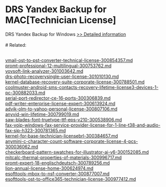 # DRS Yandex Backup for MAC[Technician License]
DRS Yandex Backup for Windows
[>> Detailed information](https://secure.shareit.com/shareit/product.html?productid=301004919&affiliateid=200057808)<br/><br/># Related:

<br />[vmail-ost-to-pst-converter-technical-license-300854357.md](https://github.com/downloadplanet/downloadplanet/blob/main/vmail-ost-to-pst-converter-technical-license-300854357.md)<br />[promt-professional-12-multilingual-300753762.md](https://github.com/downloadplanet/downloadplanet/blob/main/promt-professional-12-multilingual-300753762.md)<br />[vovsoft-link-analyzer-301003642.md](https://github.com/downloadplanet/downloadplanet/blob/main/vovsoft-link-analyzer-301003642.md)<br />[drs-photo-recoverysingle-user-license-301010130.md](https://github.com/downloadplanet/downloadplanet/blob/main/drs-photo-recoverysingle-user-license-301010130.md)<br />[kernel-database-recovery-suite-corporate-license-300788501.md](https://github.com/downloadplanet/downloadplanet/blob/main/kernel-database-recovery-suite-corporate-license-300788501.md)<br />[coolmuster-android-sms-contacts-recovery-lifetime-license3-devices-1-pc-300882033.md](https://github.com/downloadplanet/downloadplanet/blob/main/coolmuster-android-sms-contacts-recovery-lifetime-license3-devices-1-pc-300882033.md)<br />[serial-port-redirector-ce-16-ports-300306839.md](https://github.com/downloadplanet/downloadplanet/blob/main/serial-port-redirector-ce-16-ports-300306839.md)<br />[pdf-writer-enterprise-license-expert-300613924.md](https://github.com/downloadplanet/downloadplanet/blob/main/pdf-writer-enterprise-license-expert-300613924.md)<br />[advik-olm-to-yahoo-personal-license-300807106.md](https://github.com/downloadplanet/downloadplanet/blob/main/advik-olm-to-yahoo-personal-license-300807106.md)<br />[anyvid-win-lifetime-300799019.md](https://github.com/downloadplanet/downloadplanet/blob/main/anyvid-win-lifetime-300799019.md)<br />[saw-blades-font-truetype-ttf-eps-v210-300538906.md](https://github.com/downloadplanet/downloadplanet/blob/main/saw-blades-font-truetype-ttf-eps-v210-300538906.md)<br />[fax-voip-windows-fax-service-provider-license-for-1-line-t38-and-audio-fax-sip-h323-300781365.md](https://github.com/downloadplanet/downloadplanet/blob/main/fax-voip-windows-fax-service-provider-license-for-1-line-t38-and-audio-fax-sip-h323-300781365.md)<br />[kernel-for-base-technician-licensebrl-300384657.md](https://github.com/downloadplanet/downloadplanet/blob/main/kernel-for-base-technician-licensebrl-300384657.md)<br />[anymini-c-character-count-software-corporate-license-4-pcs-300036062.md](https://github.com/downloadplanet/downloadplanet/blob/main/anymini-c-character-count-software-corporate-license-4-pcs-300036062.md)<br />[checkerboard-pattern-swatches-for-illustrator-ai-v6-300152085.md](https://github.com/downloadplanet/downloadplanet/blob/main/checkerboard-pattern-swatches-for-illustrator-ai-v6-300152085.md)<br />[mitcalc-thermal-properties-of-materials-300996717.md](https://github.com/downloadplanet/downloadplanet/blob/main/mitcalc-thermal-properties-of-materials-300996717.md)<br />[promt-expert-18-englischdeutsch-300789256.md](https://github.com/downloadplanet/downloadplanet/blob/main/promt-expert-18-englischdeutsch-300789256.md)<br />[lion-annual-license-home-300624974.md](https://github.com/downloadplanet/downloadplanet/blob/main/lion-annual-license-home-300624974.md)<br />[esofttools-mbox-to-nsf-converter-300877007.md](https://github.com/downloadplanet/downloadplanet/blob/main/esofttools-mbox-to-nsf-converter-300877007.md)<br />[esofttools-ost-to-office365-technician-license-300977412.md](https://github.com/downloadplanet/downloadplanet/blob/main/esofttools-ost-to-office365-technician-license-300977412.md)
